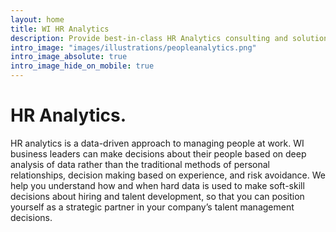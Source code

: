 ```yaml
---
layout: home
title: WI HR Analytics
description: Provide best-in-class HR Analytics consulting and solutioning
intro_image: "images/illustrations/peopleanalytics.png"
intro_image_absolute: true
intro_image_hide_on_mobile: true
---
```


# HR Analytics.

HR analytics is a data-driven approach to managing people at work. WI business leaders can make decisions about their people based on deep analysis of data rather than the traditional methods of personal relationships, decision making based on experience, and risk avoidance. We help you understand how and when hard data is used to make soft-skill decisions about hiring and talent development, so that you can position yourself as a strategic partner in your company’s talent management decisions.
